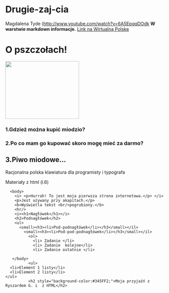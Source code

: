 Drugie-zaj-cia
==============
Magdalena Tyde
(http://www.youtube.com/watch?v=6A5EpqqDOdk
**W warstwie markdown informacje.**
[Link na Wirtualną Polskę](https://github.com/h5c3j/pspi)

<!DOCTYPE html>
<html>
</head>
<body>
  <h1>O pszczołach!</h1>
      <img src="http://farm4.staticflickr.com/3775/12059206813_e37135c9cf_z.jpg" width="230" height="180"/>
    <h3>1.Gdzież można kupić miodzio?</h3>
     <h3>2.Po co mam go kupować skoro mogę mieć za darmo?</h3>
       <h2>3.Piwo miodowe...</h3>
       Racjonalna polska klawiatura dla programisty i typografa
</body>
</html>

Materiały z html (l.6)
<!DOCTYPE html>
<html>
	  <head>
        <title>Moja pierwsza strona internetowa</title>
	  </head>
 
	  <body>
        <i> <p>Hurrah! To jest moja pierwsza strona internetowa.</p> </i>
        <p>Jest używany przy akapitach.</p>
        <b>Wyświetla tekst <br/>pogrubiony.</b>
        <hr/>
        <i><h1>Nagłówek</h1></i>
	    <h2>Podnagłówek</h2>
        <ul>
          <small><h3><li>Pod-podnagłówek</li></h3</small></il>
            <small><h3><li>Pod-pod-podnagłówek</li></h3</small></il>
              <ol>
                <li> Zadanie </li>
                <li> Zadanie  kolejne</li>
                <li> Zadanie ostatnie </li>
                
	   </body>
              <ul>
	  <li>Element 1 listy</li>
	  <li>Element 2 listy</li>
	</ul>
              <h2 style="background-color:#345FF2;">Moja przyjaźń z Ryszardem G. i  z HTML</h2>
              
</html>


